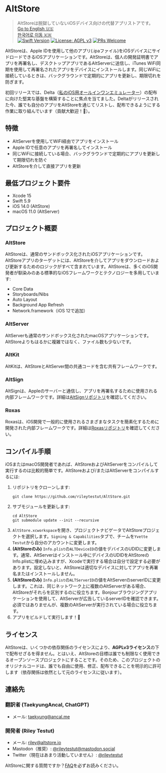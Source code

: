 # AltStore

> AltStoreは脱獄していないiOSデバイス向けの代替アプリストアです。</br>
> [Go to English 🇺🇸](README.en.md)</br>
> [한국어로 이동 🇰🇷](README.md)</br>
[![Swift Version](https://img.shields.io/badge/swift-5.0-orange.svg)](https://swift.org/)
[![License: AGPL v3](https://img.shields.io/badge/License-AGPL%20v3-blue.svg)](https://www.gnu.org/licenses/agpl-3.0)
[![PRs Welcome](https://img.shields.io/badge/PRs-welcome-brightgreen.svg?style=flat-square)](http://makeapullrequest.com)

AltStoreは、Apple IDを使用して他のアプリ(.ipaファイル)をiOSデバイスにサイドロードできるiOSアプリケーションです。AltStoreは、個人の開発証明書でアプリを再署名し、デスクトップアプリであるAltServerに送信し、iTunes WiFi同期を使用して再署名されたアプリをデバイスにインストールします。同じWiFiに接続しているときは、バックグラウンドで定期的にアプリを更新し、期限切れを防ぎます。

初回リリースでは、Delta（[私のiOS用オールインワンエミュレーター](https://github.com/rileytestut/Delta)）の配布に向けた堅実な基盤を構築することに焦点を当てました。Deltaがリリースされた今、誰でも自分のアプリをAltStoreを通じてリストし、配布できるようにする作業に取り組んでいます（貢献大歓迎！🙂）。

## 特徴
- AltServerを使用してWiFi経由でアプリをインストール
- Apple IDで任意のアプリを再署名してインストール
- 同じWiFiに接続している場合、バックグラウンドで定期的にアプリを更新して期限切れを防ぐ
- AltStoreを介して直接アプリを更新

## 最低プロジェクト要件
- Xcode 15
- Swift 5.9
- iOS 14.0 (AltStore)
- macOS 11.0 (AltServer)

## プロジェクト概要

### AltStore
AltStoreは、通常のサンドボックス化されたiOSアプリケーションです。AltStoreアプリのターゲットには、AltStoreを介してアプリをダウンロードおよび更新するためのロジックがすべて含まれています。AltStoreは、多くのiOS開発者が馴染みのある標準的なiOSフレームワークとテクノロジーを多用しています:
* Core Data
* Storyboards/Nibs
* Auto Layout
* Background App Refresh
* Network.framework（iOS 12で追加）

### AltServer
AltServerも通常のサンドボックス化されたmacOSアプリケーションです。AltStoreよりもはるかに複雑ではなく、ファイル数も少ないです。

### AltKit
AltKitは、AltStoreとAltServer間の共通コードを含む共有フレームワークです。

### AltSign
AltSignは、Appleのサーバーと通信し、アプリを再署名するために使用される内部フレームワークです。詳細は[AltSignリポジトリ](https://github.com/rileytestut/altsign)を確認してください。

### Roxas
Roxasは、iOS開発で一般的に使用されるさまざまなタスクを簡素化するために開発された内部フレームワークです。詳細は[Roxasリポジトリ](https://github.com/rileytestut/roxas)を確認してください。

## コンパイル手順
iOSまたはmacOS開発者であれば、AltStoreおよびAltServerをコンパイルして実行するのは比較的簡単です。AltStoreおよび/またはAltServerをコンパイルするには:

1. リポジトリをクローンします:
    ``` 
    git clone https://github.com/rileytestut/AltStore.git
    ```
2. サブモジュールを更新します:
    ```
    cd AltStore 
    git submodule update --init --recursive
    ```
3. `AltStore.xcworkspace`を開き、プロジェクトナビゲータでAltStoreプロジェクトを選択します。`Signing & Capabilities`タブで、チームを`Yvette Testut`から自分のアカウントに変更します。
4. **(AltStoreのみ)** `Info.plist`の`ALTDeviceID`の値をデバイスのUDIDに変更します。通常、AltServerはインストール中にデバイスのUDIDをAltStoreのInfo.plistに埋め込みますが、Xcodeで実行する場合は自分で設定する必要があります。設定しないと、AltStoreは適切なデバイスに対してアプリを再署名またはインストールしません。
5. **(AltStoreのみ)** `Info.plist`の`ALTServerID`の値をAltServerのserverIDに変更します。これは、同じネットワーク上に複数のAltServerがある場合、AltStoreがそれらを区別するのに役立ちます。Bonjourブラウジングアプリケーションを使用して、AltServerが広告しているserverIDを確認できます。必須ではありませんが、複数のAltServerが実行されている場合に役立ちます。
6. アプリをビルドして実行します！🎉

## ライセンス
AltStoreは、いくつかの依存関係のライセンスにより、**AGPLv3ライセンス**の下で配布せざるを得ません。とはいえ、AltStoreの目標は誰でも制限なく使用できるオープンソースプロジェクトにすることです。そのため、このプロジェクトのオリジナルコードは、誰でも自由に使用、修正、配布できることを明示的に許可します（依存関係は依然として元のライセンスに従います）。

## 連絡先

### 翻訳者 (TaekyungAncal, ChatGPT)
* メール: taekyung@ancal.me

### 開発者 (Riley Testut)
* メール: riley@altstore.io
* Mastodon（推奨）: [@rileytestut@mastodon.social](https://mastodon.social/@rileytestut)
* Twitter（現在はあまり活動していません）: [@rileytestut](https://twitter.com/rileytestut)

AltStoreに関する質問ですか？[FAQ](https://altstore.io/faq/)を必ずお読みください。
